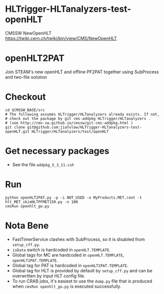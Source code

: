 HLTrigger-HLTanalyzers-test-openHLT
===================================

CMSSW NewOpenHLT https://twiki.cern.ch/twiki/bin/view/CMS/NewOpenHLT

# openHLT2PAT

Join STEAM's new openHLT and offline PF2PAT together using SubProcess and two-file solution

# Checkout

```
cd $CMSSW_BASE/src
# The following assumes HLTrigger/HLTanalyzers already exists. If not, 
# check out the package by git cms-addpkg HLTrigger/HLTanalyzers .
# (see http://cms-sw.github.io/cmssw/git-cms-addpkg.html )
git clone git@github.com:jiafulow/HLTrigger-HLTanalyzers-test-openHLT.git HLTrigger/HLTanalyzers/test/openHLT
```

# Get necessary packages

- See the file `addpkg_5_3_11.csh`

# Run

```
python openHLT2PAT.py -p -i NOT_USED -o MyProducts.MET.root -t hlt_MET_skimHLTPFMET150.py -n 100
cmsRun openhlt_go.py
```

# Nota Bene

- FastTimerService clashes with SubProcess, so it is disabled from `setup_cff.py`.
- `isData` switch is hardcoded in `openHLT.TEMPLATE`.
- Global tags for MC are hardcoded in `openHLT.TEMPLATE`, `openHLT2PAT.TEMPLATE`.
- Global tag for PAT is hardcoded in `openHLT2PAT.TEMPLATE`.
- Global tag for HLT is provided by default by `setup_cff.py` and can be overwritten by input HLT config file.
- To run CRAB jobs, it's easiest to use the `dump.py` file that is produced when `cmsRun openhlt_go.py` is executed successfully.

